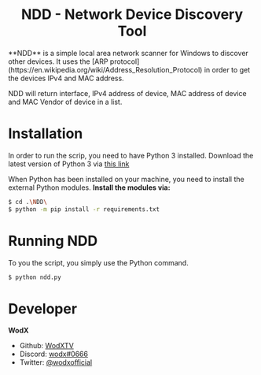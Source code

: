<h1 align="center">NDD - Network Device Discovery Tool</h1>
**NDD** is a simple local area network scanner for Windows to discover other devices. It uses the [ARP protocol](https://en.wikipedia.org/wiki/Address_Resolution_Protocol) in order to get the devices IPv4 and MAC address.

NDD will return interface, IPv4 address of device, MAC address of device and MAC Vendor of device in a list.

# Installation
In order to run the scrip, you need to have Python 3 installed. Download the latest version of Python 3 via [this link](https://www.python.org/downloads/)

When Python has been installed on your machine, you need to install the external Python modules.
**Install the modules via:**
```bash
$ cd .\NDD\
$ python -m pip install -r requirements.txt
```

# Running NDD
To you the script, you simply use the Python command.
```bash
$ python ndd.py
```

# Developer
**WodX**
* Github: [WodXTV](https://github.com/wodxtv)
* Discord: [wodx#0666](http://discordapp.com)
* Twitter: [@wodxofficial](https://twitter.com/wodxofficial)

